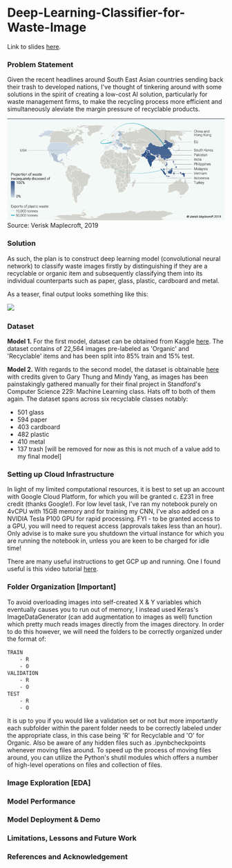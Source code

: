 # Deep-Learning-Classifier-for-Waste-Image

Link to slides [here](https://docs.google.com/presentation/d/1_zzVJjtJ5vg5u0akq-QbtEjLUtVgq1u4IIIbaHyEiQM/edit?usp=sharing).

### **Problem Statement**
Given the recent headlines around South East Asian countries sending back their trash to developed nations, I've thought of tinkering around with some solutions in the spirit of creating a low-cost AI solution, particularly for waste management firms, to make the recycling process more efficient and simultaneously aleviate the margin pressure of recyclable products.

![Waste](images/world_map.png)
Source: Verisk Maplecroft, 2019

### **Solution**
As such, the plan  is to construct deep learning model (convolutional neural network) to classify waste images firstly by distinguishing if they are a recyclable or organic item and subsequently classifying them into its individual counterparts such as paper, glass, plastic, cardboard and metal.

As a teaser, final output looks something like this:

[![](http://img.youtube.com/vi/PdsfRcfIfBQ/0.jpg)](http://www.youtube.com/watch?v=PdsfRcfIfBQ "Image Classifier using Convolutional Neural Network")


### **Dataset**
**Model 1.** For the first model, dataset can be obtained from Kaggle [here](https://www.kaggle.com/techsash/waste-classification-data). The dataset contains of 22,564 images pre-labeled as 'Organic' and 'Recyclable' items and has been split into 85% train and 15% test. 

**Model 2.** With regards to the second model, the dataset is obtainable [here](https://github.com/garythung/trashnet) with credits given to Gary Thung and Mindy Yang, as images has been painstakingly gathered manually for their final project in Standford's Computer Science 229: Machine Learning class. Hats off to both of them again. The dataset spans across six recyclable classes notably:

- 501 glass
- 594 paper
- 403 cardboard
- 482 plastic
- 410 metal
- 137 trash [will be removed for now as this is not much of a value add to my final model]

### **Setting up Cloud Infrastructure**
In light of my limited computational resources, it is best to set up an account with Google Cloud Platform, for which you will be granted c. £231 in free credit (thanks Google!). For low level task, I've ran my notebook purely on 4vCPU with 15GB memory and for training my CNN, I've also added on a NVIDIA Tesla P100 GPU for rapid processing. FYI - to be granted access to a GPU, you will need to request access (approvals takes less than an hour). Only advise is to make sure you shutdown the virtual instance for which you are running the notebook in, unless you are keen to be charged for idle time!

There are many useful instructions to get GCP up and running. One I found useful is this video tutorial [here](https://www.youtube.com/watch?v=Db4FfhXDYS8).

### **Folder Organization [Important]**
To avoid overloading images into self-created X & Y variables which eventually causes you to run out of memory, I instead used Keras's ImageDataGenerator (can add augmentation to images as well) function which pretty much reads images directly from the images directory. In order to do this however, we will need the folders to be correctly organized under the format of:

    TRAIN
        - R 
        - O
    VALIDATION
        - R
        - O
    TEST
        - R
        - O
        
It is up to you if you would like a validation set or not but more importantly each subfolder within the parent folder needs to be correctly labeled under the appropriate class, in this case being 'R' for Recyclable and 'O' for Organic. Also be aware of any hidden files such as .ipynbcheckpoints whenever moving files around. To speed up the process of moving files around, you can utilize the Python's shutil modules which offers a number of high-level operations on files and collection of files. 

### **Image Exploration [EDA]**

### **Model Performance**

### **Model Deployment & Demo**

### **Limitations, Lessons and Future Work**

### **References and Acknowledgement**
